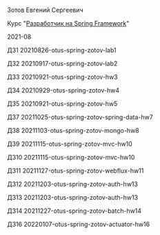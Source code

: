Зотов Евгений Сергеевич

Курс "[Разработчик на Spring Framework](https://otus.ru/lessons/javaspring/)"

2021-08


ДЗ1 20210826-otus-spring-zotov-lab1

ДЗ2 20210917-otus-spring-zotov-lab2

ДЗ3 20210921-otus-spring-zotov-hw3

ДЗ4 20210929-otus-spring-zotov-hw4

ДЗ5 20210921-otus-spring-zotov-hw5

ДЗ7 20211025-otus-spring-zotov-spring-data-hw7

ДЗ8 20211103-otus-spring-zotov-mongo-hw8

ДЗ9 20211115-otus-spring-zotov-mvc-hw10

ДЗ10 20211115-otus-spring-zotov-mvc-hw10

ДЗ11 20211127-otus-spring-zotov-webflux-hw11

ДЗ12 20211203-otus-spring-zotov-auth-hw13

ДЗ13 20211203-otus-spring-zotov-auth-hw13

ДЗ14 20211227-otus-spring-zotov-batch-hw14

ДЗ16 20220107-otus-spring-zotov-actuator-hw16
